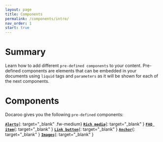 ```yaml
---
layout: page
title: Components
permalink: /components/intro/
nav_order: 1
start: true
---
```


# Summary
Learn how to add different `pre-defined components` to your content. Pre-defined components are elements that can be embedded in your documents using `liquid` tags and `parameters` as it will be shown for each of the next components.

# Components
Docaroo gives you the following `pre-defined` components:

[**`Alerts`**](/components/alerts/){: target="_blank" .fw-medium} [**`Rich media`**](/components/rich-media/){: target="_blank" } [**`FAQ item`**](/components/qitem/){: target="_blank" } [**`Link button`**](/components/link-button/){: target="_blank" } [**`Anchor`**](/components/link-button/){: target="_blank" } [**`Images`**](#){: target="_blank" }

